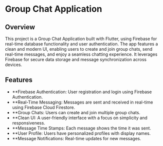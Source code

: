 # Group Chat Application

## Overview

This project is a Group Chat Application built with Flutter, using Firebase for real-time database functionality and user authentication. The app features a clean and modern UI, enabling users to create and join group chats, send real-time messages, and enjoy a seamless chatting experience. It leverages Firebase for secure data storage and message synchronization across devices.

## Features

- **Firebase Authentication: User registration and login using Firebase Authentication.
- **Real-Time Messaging: Messages are sent and received in real-time using Firebase Cloud Firestore.
- **Group Chats: Users can create and join multiple group chats.
- **Clean UI: A user-friendly interface with a focus on simplicity and responsiveness.
- **Message Time Stamps: Each message shows the time it was sent.
- **User Profile: Users have personalized profiles with display names.
- **Message Notifications: Real-time updates for new messages.

   
